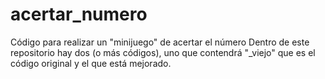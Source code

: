 # acertar_numero
Código para realizar un "minijuego" de acertar el número
Dentro de este repositorio hay dos (o más códigos), uno que contendrá "_viejo" que es el código original y el que está mejorado.
